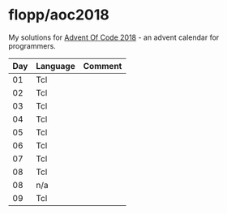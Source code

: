 # flopp/aoc2018

My solutions for [Advent Of Code 2018](https://adventofcode.com/2018) - an advent calendar for programmers.

| Day | Language | Comment |    
|-----|----------|---------|
|  01 |  Tcl     |         |
|  02 |  Tcl     |         |
|  03 |  Tcl     |         |
|  04 |  Tcl     |         |
|  05 |  Tcl     |         |
|  06 |  Tcl     |         |
|  07 |  Tcl     |         |
|  08 |  Tcl     |         |
|  08 |  n/a     |         |
|  09 |  Tcl     |         |
